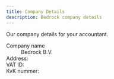 ```yaml
---
title: Company Details
description: Bedrock company details
---
```


<!-- TODO -->
<!-- Like https://dashboard.simpleanalytics.com/contact#details  with copy buttons -->

Our company details for your accountant.

<dl>
<dt>Company name</dt> <dd>Bedrock B.V.</dd>
<dt>Address:</dt>
<dt>VAT ID:</dt>
<dt>KvK nummer:</dt>
</dk>